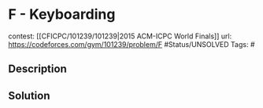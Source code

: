 # F - Keyboarding

contest: [[CFICPC/101239/101239|2015 ACM-ICPC World Finals]]
url: https://codeforces.com/gym/101239/problem/F
#Status/UNSOLVED
Tags: #

## Description

## Solution

